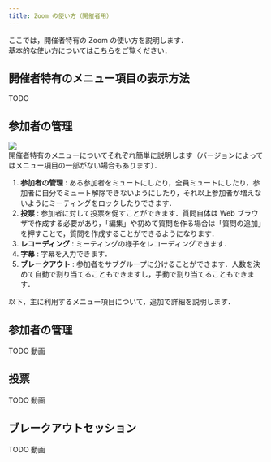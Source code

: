 ```yaml
---
title: Zoom の使い方（開催者用）
---
```



ここでは，開催者特有の Zoom の使い方を説明します．  
基本的な使い方については<a href="how_to_use" target="_blank">こちら</a>をご覧ください．  

## 開催者特有のメニュー項目の表示方法
  TODO  

## 参加者の管理

  ![](img/zoom_main_host_numbering.png)  
開催者特有のメニューについてそれぞれ簡単に説明します（バージョンによってはメニュー項目の一部がない場合もあります）．
  1. **参加者の管理** : ある参加者をミュートにしたり，全員ミュートにしたり，参加者に自分でミュート解除できないようにしたり，それ以上参加者が増えないようにミーティングをロックしたりできます．
  1. **投票** : 参加者に対して投票を促すことができます．質問自体は Web ブラウザで作成する必要があり，「編集」や初めて質問を作る場合は「質問の追加」を押すことで，質問を作成することができるようになります．
  1. **レコーディング** : ミーティングの様子をレコーディングできます．
  1. **字幕** : 字幕を入力できます．
  1. **ブレークアウト** : 参加者をサブグループに分けることができます．人数を決めて自動で割り当てることもできますし，手動で割り当てることもできます．
  
  
以下，主に利用するメニュー項目について，追加で詳細を説明します．

## 参加者の管理
  
  TODO 動画
  
  
## 投票
  
  TODO 動画
  
## ブレークアウトセッション
  
  TODO 動画
  
